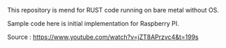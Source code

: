 This repository is mend for RUST code running on bare metal without OS.

Sample code here is initial implementation for Raspberry PI.

Source : https://www.youtube.com/watch?v=jZT8APrzvc4&t=199s
